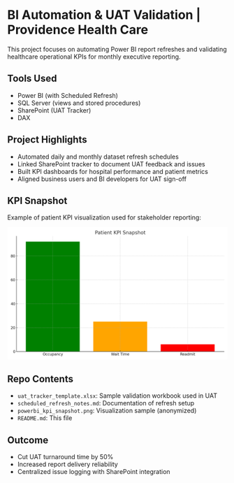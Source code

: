 # BI Automation & UAT Validation | Providence Health Care

This project focuses on automating Power BI report refreshes and validating healthcare operational KPIs for monthly executive reporting.

## Tools Used
- Power BI (with Scheduled Refresh)
- SQL Server (views and stored procedures)
- SharePoint (UAT Tracker)
- DAX

## Project Highlights
- Automated daily and monthly dataset refresh schedules
- Linked SharePoint tracker to document UAT feedback and issues
- Built KPI dashboards for hospital performance and patient metrics
- Aligned business users and BI developers for UAT sign-off

## KPI Snapshot

Example of patient KPI visualization used for stakeholder reporting:

![KPI Snapshot](powerbi_kpi_snapshot.png)

## Repo Contents
- `uat_tracker_template.xlsx`: Sample validation workbook used in UAT
- `scheduled_refresh_notes.md`: Documentation of refresh setup
- `powerbi_kpi_snapshot.png`: Visualization sample (anonymized)
- `README.md`: This file

## Outcome
- Cut UAT turnaround time by 50%
- Increased report delivery reliability
- Centralized issue logging with SharePoint integration
